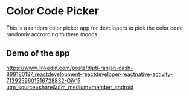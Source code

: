 
# Color Code Picker

This is a random color picker app for developers to pick the color code randomly accrording to there moods

## Demo of the app

https://www.linkedin.com/posts/dipti-ranjan-dash-899180197_reactdevelopment-reactdeveloper-reactnative-activity-7139259601316728832-OiV1?utm_source=share&utm_medium=member_android

